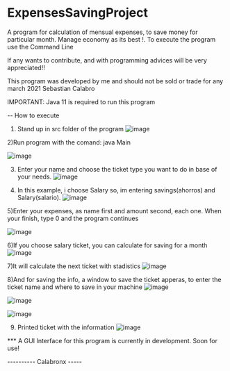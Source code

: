 # ExpensesSavingProject
A program for calculation of mensual expenses, to save money for particular month. Manage economy as its best !.
To execute the program use the Command Line

If any wants to contribute, and with programming advices will be very appreciated!!

This program was developed by me and should not be sold or trade for any march
2021 Sebastian Calabro

IMPORTANT: Java 11 is required to run this program

-- How to execute

1) Stand up in src folder of the program
![image](https://user-images.githubusercontent.com/69681105/159269527-bb5ce1a3-4102-4f35-b691-614fb7728b0b.png)

2)Run program with the comand: java Main

![image](https://user-images.githubusercontent.com/69681105/159269740-a925e754-2dde-41e1-a6f5-9ae8941e8cb7.png)

3) Enter your name and choose the ticket type you want to do in base of your needs.
![image](https://user-images.githubusercontent.com/69681105/159270183-c77d3935-337a-4ecb-b22e-15fbb934d83c.png)

4) In this example, i choose Salary so, im entering savings(ahorros) and Salary(salario).
 ![image](https://user-images.githubusercontent.com/69681105/159270476-b38c05ff-6754-450f-8c27-467df3200eed.png)

5)Enter your expenses, as name first and amount second, each one. When your finish, type 0 and the program continues

![image](https://user-images.githubusercontent.com/69681105/159270756-b218a732-1d11-4d25-afb4-0f879a3e4104.png)

6)If you choose salary ticket, you can calculate for saving for a month
![image](https://user-images.githubusercontent.com/69681105/159271000-9b9657df-6bfd-4f59-abd7-e91e058d8fa3.png)

7)It will calculate the next ticket with stadistics
![image](https://user-images.githubusercontent.com/69681105/159271165-a5052520-dc40-4fad-b854-148c78cdc45b.png)

8)And for saving the info, a window to save the ticket apperas, to enter the ticket name and where to save in your machine
![image](https://user-images.githubusercontent.com/69681105/159271359-6fd29a13-e73c-4aab-9d6d-23e2cfd83cef.png)

![image](https://user-images.githubusercontent.com/69681105/159271424-15c06d24-ce81-4a17-a36d-9dab630b6657.png)

![image](https://user-images.githubusercontent.com/69681105/159271499-ec7839c4-0883-421d-baed-2b6fb446e836.png)

9) Printed ticket with the information
![image](https://user-images.githubusercontent.com/69681105/159271562-bc5df410-5c66-49bd-90a4-b97df1988301.png)


*** A GUI Interface for this program is currently in development. Soon for use!

---------- Calabronx -----




